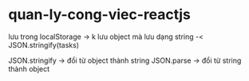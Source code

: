 # quan-ly-cong-viec-reactjs

lưu trong localStorage -> k lưu object mà lưu dạng string -< JSON.stringify(tasks)

JSON.stringify -> đổi từ object thành string
JSON.parse -> đổi từ string thành object